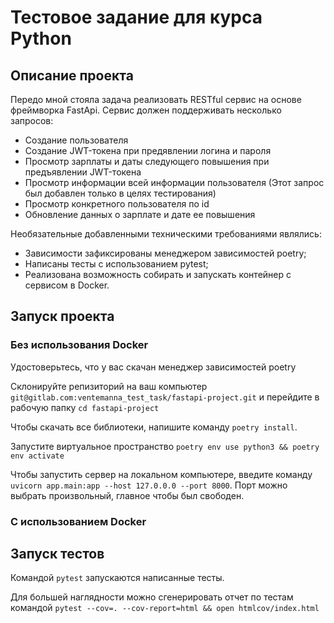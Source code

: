 # Тестовое задание для курса Python 

## Описание проекта

Передо мной стояла задача реализовать RESTful сервис на основе фреймворка FastApi.
Сервис должен поддерживать несколько запросов: 
- Создание пользователя
- Создание JWT-токена при предявлении логина и пароля
- Просмотр зарплаты и даты следующего повышения при предъявлении JWT-токена
- Просмотр информации всей информации пользователя (Этот запрос был добавлен только в целях тестирования)
- Просмотр конкретного пользователя по id
- Обновление данных о зарплате и дате ее повышения

Необязательные добавленными техническими требованиями являлись:
- Зависимости зафиксированы менеджером зависимостей poetry;
- Написаны тесты с использованием pytest;
- Реализована возможность собирать и запускать контейнер с сервисом в Docker.

## Запуск проекта

### Без использования Docker

Удостоверьтесь, что у вас скачан менеджер зависимостей poetry

Склонируйте репизиторий на ваш компьютер `git@gitlab.com:ventemanna_test_task/fastapi-project.git` и перейдите в рабочую папку `cd fastapi-project`

Чтобы скачать все библиотеки, напишите команду `poetry install`.

Запустите виртуальное пространство `poetry env use python3 && poetry env activate`

Чтобы запустить сервер на локальном компьютере, введите команду `uvicorn app.main:app --host 127.0.0.0 --port 8000`.
Порт можно выбрать произвольный, главное чтобы был свободен.

### С использованием Docker 

## Запуск тестов

Командой `pytest` запускаются написанные тесты. 

Для большей наглядности можно сгенерировать отчет по тестам командой `pytest --cov=. --cov-report=html && open htmlcov/index.html`


